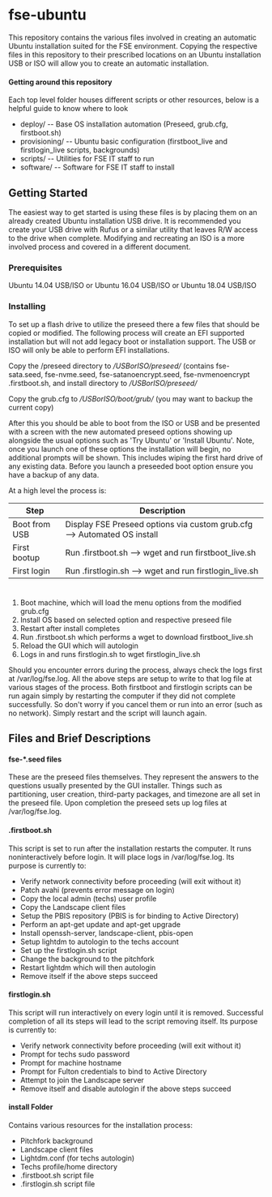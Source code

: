 # fse-ubuntu

This repository contains the various files involved in creating an automatic Ubuntu installation suited for the
FSE environment. Copying the respective files in this repository to their prescribed locations on an Ubuntu installation
USB or ISO will allow you to create an automatic installation. 


#### Getting around this repository

Each top level folder houses different scripts or other resources, below is a helpful guide to know where to look

- deploy/ -- Base OS installation automation (Preseed, grub.cfg, firstboot.sh)
- provisioning/ -- Ubuntu basic configuration (firstboot_live and firstlogin_live scripts, backgrounds)
- scripts/ -- Utilities for FSE IT staff to run
- software/ -- Software for FSE IT staff to install

## Getting Started

The easiest way to get started is using these files is by placing them on an already created Ubuntu installation USB drive.
It is recommended you create your USB drive with Rufus or a similar utility that leaves R/W access to the drive when complete.
Modifying and recreating an ISO is a more involved process and covered in a different document.

### Prerequisites

Ubuntu 14.04 USB/ISO
or
Ubuntu 16.04 USB/ISO
or 
Ubuntu 18.04 USB/ISO

### Installing

To set up a flash drive to utilize the preseed there a few files that should be copied or modified.
The following process will create an EFI supported installation but will not add legacy boot or installation
support. The USB or ISO will only be able to perform EFI installations.


Copy the /preseed directory to */USBorISO/preseed/*
(contains fse-sata.seed, fse-nvme.seed, fse-satanoencrypt.seed, fse-nvmenoencrypt .firstboot.sh, and install directory to */USBorISO/preseed/*


Copy the grub.cfg to */USBorISO/boot/grub/* (you may want to backup the current copy)


After this you should be able to boot from the ISO or USB and be presented with a screen with
the new automated preseed options showing up alongside the usual options such as 'Try Ubuntu' or 'Install Ubuntu'. Note, once
you launch one of these options the installation will begin, no additional prompts will be shown. This includes wiping the 
first hard drive of any existing data. Before you launch a preseeded boot option ensure you have a backup of any data.


At a high level the process is:

| Step          | Description                                     |
| ------------- | ----------------------------------------------- |
| Boot from USB | Display FSE Preseed options via custom grub.cfg --> Automated OS install |
| First bootup  | Run .firstboot.sh --> wget and run firstboot_live.sh    |
| First login   | Run .firstlogin.sh --> wget and run firstlogin_live.sh  |

# 

1. Boot machine, which will load the menu options from the modified grub.cfg
2. Install OS based on selected option and respective preseed file
3. Restart after install completes
4. Run .firstboot.sh which performs a wget to download firstboot_live.sh
5. Reload the GUI which will autologin
6. Logs in and runs firstlogin.sh to wget firstlogin_live.sh


Should you encounter errors during the process, always check the logs first at /var/log/fse.log.
All the above steps are setup to write to that log file at various stages of the process. Both firstboot
and firstlogin scripts can be run again simply by restarting the computer if they did not complete successfully.
So don't worry if you cancel them or run into an error (such as no network). Simply restart and the script
will launch again.


## Files and Brief Descriptions


#### fse-*.seed files

These are the preseed files themselves. They represent the answers to the questions usually presented by the GUI
installer. Things such as partitioning, user creation, third-party packages, and timezone are all set in the preseed
file. Upon completion the preseed sets up log files at /var/log/fse.log.

#### .firstboot.sh

This script is set to run after the installation restarts the computer. It runs noninteractively before login.
It will place logs in /var/log/fse.log. Its purpose is currently to: 

- Verify network connectivity before proceeding (will exit without it)
- Patch avahi (prevents error message on login)
- Copy the local admin (techs) user profile
- Copy the Landscape client files
- Setup the PBIS repository (PBIS is for binding to Active Directory)
- Perform an apt-get update and apt-get upgrade
- Install openssh-server, landscape-client, pbis-open
- Setup lightdm to autologin to the techs account
- Set up the firstlogin.sh script
- Change the background to the pitchfork
- Restart lightdm which will then autologin
- Remove itself if the above steps succeed

#### firstlogin.sh

This script will run interactively on every login until it is removed. Successful completion of all its steps
will lead to the script removing itself. Its purpose is currently to:

- Verify network connectivity before proceeding (will exit without it)
- Prompt for techs sudo password
- Prompt for machine hostname
- Prompt for Fulton credentials to bind to Active Directory
- Attempt to join the Landscape server
- Remove itself and disable autologin if the above steps succeed


#### install Folder

Contains various resources for the installation process:

- Pitchfork background
- Landscape client files
- Lightdm.conf (for techs autologin)
- Techs profile/home directory
- .firstboot.sh script file
- .firstlogin.sh script file
